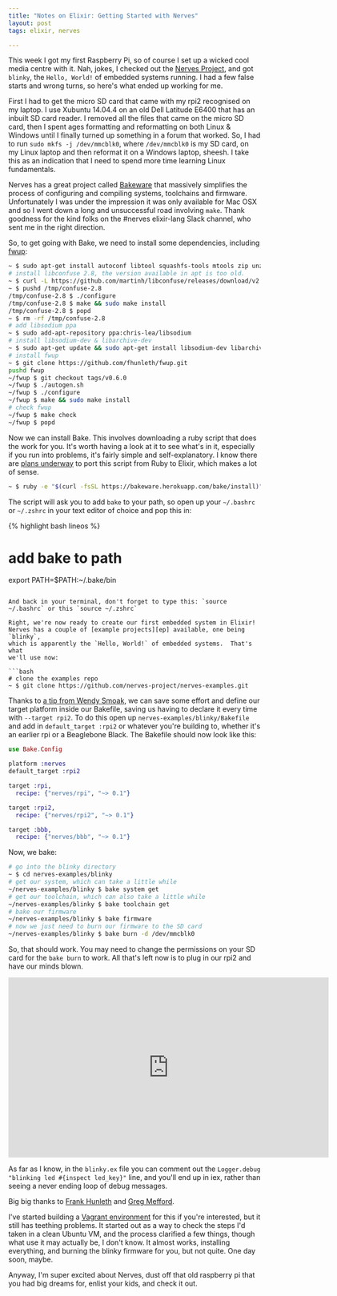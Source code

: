 ```yaml
---
title: "Notes on Elixir: Getting Started with Nerves"
layout: post
tags: elixir, nerves

---
```


This week I got my first Raspberry Pi, so of course I set up a wicked cool media
centre with it. Nah, jokes, I checked out the [Nerves Project][np], and got
`blinky`, the `Hello, World!` of embedded systems running.  I had a few false
starts and wrong turns, so here's what ended up working for me.

<!--more-->

First I had to get the micro SD card that came with my rpi2 recognised on my
laptop. I use Xubuntu 14.04.4 on an old Dell Latitude E6400 that has an inbuilt
SD card reader. I removed all the files that came on the micro SD card, then I
spent ages formatting and reformatting on both Linux & Windows until I finally
turned up something in a forum that worked. So, I had to run `sudo mkfs -j /dev/mmcblk0`,
where `/dev/mmcblk0` is my SD card, on my Linux laptop and then
reformat it on a Windows laptop, sheesh. I take this as an indication that I
need to spend more time learning Linux fundamentals.

Nerves has a great project called [Bakeware][bake] that massively simplifies the
process of configuring and compiling systems, toolchains and firmware.
Unfortunately I was under the impression it was only available for Mac OSX and so
I went down a long and unsuccessful road involving `make`.  Thank goodness for
the kind folks on the #nerves elixir-lang Slack channel, who sent me in the
right direction.

So, to get going with Bake, we need to install some dependencies, including [fwup][fwup]:

```bash
~ $ sudo apt-get install autoconf libtool squashfs-tools mtools zip unzip
# install libconfuse 2.8, the version available in apt is too old.
~ $ curl -L https://github.com/martinh/libconfuse/releases/download/v2.8/confuse-2.8.tar.gz | tar -xz -C /tmp
~ $ pushd /tmp/confuse-2.8
/tmp/confuse-2.8 $ ./configure
/tmp/confuse-2.8 $ make && sudo make install
/tmp/confuse-2.8 $ popd
~ $ rm -rf /tmp/confuse-2.8
# add libsodium ppa
~ $ sudo add-apt-repository ppa:chris-lea/libsodium
# install libsodium-dev & libarchive-dev
~ $ sudo apt-get update && sudo apt-get install libsodium-dev libarchive-dev
# install fwup
~ $ git clone https://github.com/fhunleth/fwup.git
pushd fwup
~/fwup $ git checkout tags/v0.6.0
~/fwup $ ./autogen.sh
~/fwup $ ./configure
~/fwup $ make && sudo make install
# check fwup
~/fwup $ make check
~/fwup $ popd
```

Now we can install Bake. This involves downloading a ruby script that does the work for you. It's worth having a look at it to see what's in it, especially if you run into problems, it's fairly simple and self-explanatory. I know there are [plans underway][plans] to port this script from Ruby to Elixir, which makes a lot of sense.

```bash
~ $ ruby -e "$(curl -fsSL https://bakeware.herokuapp.com/bake/install)"
```

The script will ask you to add `bake` to your path, so open up your `~/.bashrc` or `~/.zshrc` in your text editor of choice and pop this in:

{% highlight bash lineos %}
# add bake to path
export PATH=$PATH:~/.bake/bin
```

And back in your terminal, don't forget to type this: `source ~/.bashrc` or this `source ~/.zshrc`

Right, we're now ready to create our first embedded system in Elixir!
Nerves has a couple of [example projects][ep] available, one being `blinky`,
which is apparently the `Hello, World!` of embedded systems.  That's what
we'll use now:

```bash
# clone the examples repo
~ $ git clone https://github.com/nerves-project/nerves-examples.git
```

Thanks to [a tip from Wendy Smoak][ws], we can save some effort and
define our target platform inside our Bakefile, saving us having to declare it every time with `--target rpi2`.
To do this open up `nerves-examples/blinky/Bakefile` and add in `default_target :rpi2` or whatever you're building to, whether it's an earlier rpi or a Beaglebone Black.  The Bakefile should now look like this:

```elixir
use Bake.Config

platform :nerves
default_target :rpi2

target :rpi,
  recipe: {"nerves/rpi", "~> 0.1"}

target :rpi2,
  recipe: {"nerves/rpi2", "~> 0.1"}

target :bbb,
  recipe: {"nerves/bbb", "~> 0.1"}
```

Now, we bake:
```bash
# go into the blinky directory
~ $ cd nerves-examples/blinky
# get our system, which can take a little while
~/nerves-examples/blinky $ bake system get
# get our toolchain, which can also take a little while
~/nerves-examples/blinky $ bake toolchain get
# bake our firmware
~/nerves-examples/blinky $ bake firmware
# now we just need to burn our firmware to the SD card
~/nerves-examples/blinky $ bake burn -d /dev/mmcblk0
```

So, that should work.  You may need to change the permissions on your SD card for the
`bake burn` to work.  All that's left now is to plug in our rpi2 and have our minds
blown.

<iframe width="640" height="360" src="https://www.youtube.com/embed/txqA3c49iPo" frameborder="0"> </iframe>

As far as I know, in the `blinky.ex` file you can comment out the `Logger.debug "blinking led #{inspect led_key}"` line, and you'll end up in iex, rather than seeing a never ending loop of debug messages.

Big big thanks to [Frank Hunleth][fh] and [Greg Mefford][gm].

I've started building a [Vagrant environment][vagrant] for this if you're interested, but it still has teething problems.  It started out as a way to check the steps I'd taken in a clean Ubuntu VM, and the process clarified a few things, though what use it may actually be, I don't know. It almost works, installing everything, and burning the blinky firmware for you, but not quite. One day soon, maybe.

Anyway, I'm super excited about Nerves, dust off that old raspberry pi that you had big dreams for, enlist your kids, and check it out.

[np]: http://nerves-project.org/
[bake]: http://www.bakeware.io/
[fwup]: http://github.com/fhunleth/fwup
[ep]: https://github.com/nerves-project/nerves-examples
[plans]: https://github.com/bakeware/bake/issues/1
[ws]: http://wsmoak.net/2016/01/11/embedded-elixir-nerves-bake.html
[fh]: https://twitter.com/fhunleth
[gm]: http://www.gregmefford.com/
[vagrant]: https://github.com/bordeltabernacle/vagrant-nerves
